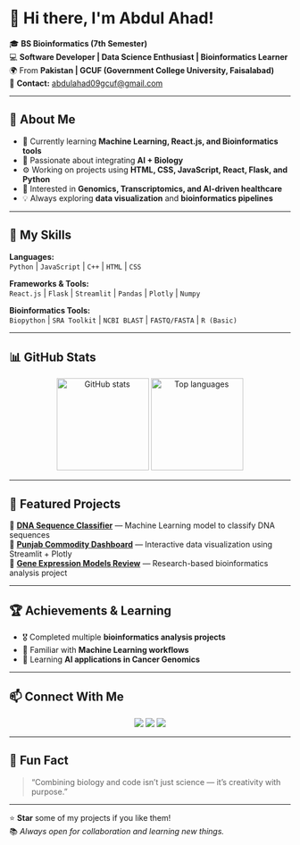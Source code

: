 # 👋 Hi there, I'm Abdul Ahad!

🎓 **BS Bioinformatics (7th Semester)**  
💻 **Software Developer | Data Science Enthusiast | Bioinformatics Learner**  
🌍 From **Pakistan | GCUF (Government College University, Faisalabad)**  
📧 **Contact:** abdulahad09gcuf@gmail.com  

---

## 🚀 About Me

- 🌱 Currently learning **Machine Learning, React.js, and Bioinformatics tools**
- 🧬 Passionate about integrating **AI + Biology**
- ⚙️ Working on projects using **HTML, CSS, JavaScript, React, Flask, and Python**
- 🧠 Interested in **Genomics, Transcriptomics, and AI-driven healthcare**
- 💡 Always exploring **data visualization** and **bioinformatics pipelines**

---

## 🧩 My Skills

**Languages:**  
`Python` | `JavaScript` | `C++` | `HTML` | `CSS`

**Frameworks & Tools:**  
`React.js` | `Flask` | `Streamlit` | `Pandas` | `Plotly` | `Numpy`

**Bioinformatics Tools:**  
`Biopython` | `SRA Toolkit` | `NCBI BLAST` | `FASTQ/FASTA` | `R (Basic)`

---

## 📊 GitHub Stats

<p align="center">
  <img src="https://github-readme-stats.vercel.app/api?username=abdulahad09gcuf-hash&show_icons=true&theme=tokyonight" alt="GitHub stats" height="165"/>
  <img src="https://github-readme-stats.vercel.app/api/top-langs/?username=abdulahad09gcuf-hash&layout=compact&theme=tokyonight" alt="Top languages" height="165"/>
</p>

---

## 🧠 Featured Projects

🔹 [**DNA Sequence Classifier**](#) — Machine Learning model to classify DNA sequences  
🔹 [**Punjab Commodity Dashboard**](#) — Interactive data visualization using Streamlit + Plotly  
🔹 [**Gene Expression Models Review**](#) — Research-based bioinformatics analysis project  

---

## 🏆 Achievements & Learning

- 🎖️ Completed multiple **bioinformatics analysis projects**
- 📜 Familiar with **Machine Learning workflows**
- 🧬 Learning **AI applications in Cancer Genomics**

---

## 📫 Connect With Me

<p align="center">
  <a href="https://github.com/abdulahad09gcuf-hash"><img src="https://img.shields.io/badge/GitHub-%2312100E.svg?style=for-the-badge&logo=github&logoColor=white"/></a>
  <a href="mailto:abdulahad09gcuf@gmail.com"><img src="https://img.shields.io/badge/Gmail-D14836.svg?style=for-the-badge&logo=gmail&logoColor=white"/></a>
  <a href="https://www.linkedin.com/in/abdul-ahad09gcuf"><img src="https://img.shields.io/badge/LinkedIn-%230077B5.svg?style=for-the-badge&logo=linkedin&logoColor=white"/></a>
</p>

---

## 🧩 Fun Fact
> “Combining biology and code isn’t just science — it’s creativity with purpose.”

---

⭐ **Star** some of my projects if you like them!  
📚 *Always open for collaboration and learning new things.*
